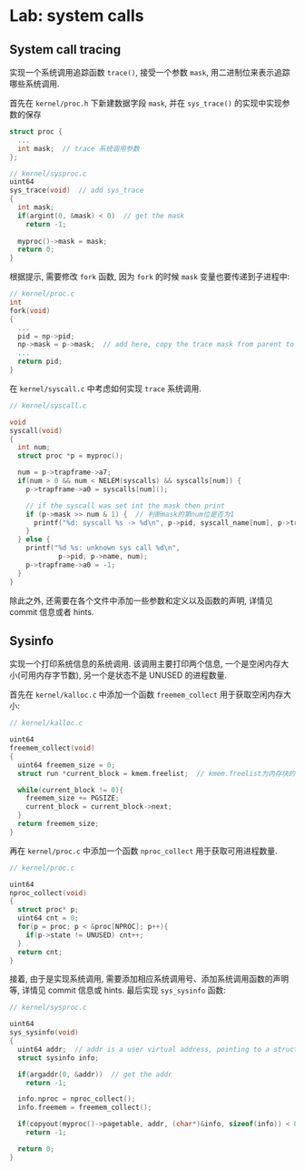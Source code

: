 # Lab: system calls

## System call tracing

实现一个系统调用追踪函数 `trace()`, 接受一个参数 `mask`, 用二进制位来表示追踪哪些系统调用.

首先在 `kernel/proc.h` 下新建数据字段 `mask`, 并在 `sys_trace()` 的实现中实现参数的保存

```c
struct proc {
  ... 
  int mask;  // trace 系统调用参数
};

// kernel/sysproc.c
uint64
sys_trace(void)  // add sys_trace
{
  int mask;
  if(argint(0, &mask) < 0)  // get the mask
    return -1;
  
  myproc()->mask = mask;
  return 0;
}
```

根据提示, 需要修改 `fork` 函数, 因为 `fork` 的时候 `mask` 变量也要传递到子进程中:

```c
// kernel/proc.c
int 
fork(void)
{
  ...
  pid = np->pid;
  np->mask = p->mask;  // add here, copy the trace mask from parent to the child process
  ...
  return pid;
}
```

在 `kernel/syscall.c` 中考虑如何实现 `trace` 系统调用.

```c
// kernel/syscall.c

void
syscall(void)
{
  int num;
  struct proc *p = myproc();

  num = p->trapframe->a7;
  if(num > 0 && num < NELEM(syscalls) && syscalls[num]) {
    p->trapframe->a0 = syscalls[num]();

    // if the syscall was set int the mask then print
    if (p->mask >> num & 1) {  // 判断mask的第num位是否为1
      printf("%d: syscall %s -> %d\n", p->pid, syscall_name[num], p->trapframe->a0);
    }
  } else {
    printf("%d %s: unknown sys call %d\n",
            p->pid, p->name, num);
    p->trapframe->a0 = -1;
  }
}
```

除此之外, 还需要在各个文件中添加一些参数和定义以及函数的声明, 详情见 commit 信息或者 hints.

## Sysinfo

实现一个打印系统信息的系统调用. 该调用主要打印两个信息, 一个是空闲内存大小(可用内存字节数), 另一个是状态不是 UNUSED 的进程数量. 


首先在 `kernel/kalloc.c` 中添加一个函数 `freemem_collect` 用于获取空闲内存大小:

```c
// kernel/kalloc.c

uint64
freemem_collect(void)
{
  uint64 freemem_size = 0;
  struct run *current_block = kmem.freelist;  // kmem.freelist为内存块的链表头部，一个内存块为一页，一页是4096字节

  while(current_block != 0){
    freemem_size += PGSIZE;
    current_block = current_block->next;
  }
  return freemem_size;
}
```

再在 `kernel/proc.c` 中添加一个函数 `nproc_collect` 用于获取可用进程数量.

```c
// kernel/proc.c

uint64
nproc_collect(void)
{
  struct proc* p;
  uint64 cnt = 0;
  for(p = proc; p < &proc[NPROC]; p++){
    if(p->state != UNUSED) cnt++;
  }
  return cnt;
}
```

接着, 由于是实现系统调用, 需要添加相应系统调用号、添加系统调用函数的声明等, 详情见 commit 信息或 hints. 最后实现 `sys_sysinfo` 函数:

```c
// kernel/sysproc.c

uint64
sys_sysinfo(void)
{
  uint64 addr;  // addr is a user virtual address, pointing to a struct sysinfo
  struct sysinfo info;

  if(argaddr(0, &addr))  // get the addr
    return -1;

  info.nproc = nproc_collect();
  info.freemem = freemem_collect();

  if(copyout(myproc()->pagetable, addr, (char*)&info, sizeof(info)) < 0)  // copy sysinfo back to user space
    return -1;

  return 0;
}

```
